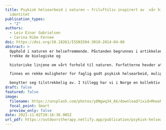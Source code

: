```yaml
---
title: Psykisk helsearbeid i naturen – friluftsliv inspirert av  vår historie og
  identitet
publication_types:
  - "2"
authors:
  - Leiv Einar Gabrielsen
  - Carina Ribe Fernee
doi: https://doi.org/10.18261/ISSN1504-3010-2014-04-08
abstract: >
  Opphold i naturen er helsefremmende. Påstanden begrunnes i artikkelen ved å
  trekke de biologiske og

  historiske linjene om vårt forhold til naturen. Forfatterne hevder at det som følge av denne erkjennelsen

  finnes en rekke muligheter for faglig godt psykisk helsearbeid, muligheter som dagens helsevesen ikke

  benytter seg tilstrekkelig av. I tillegg har vi i Norge en kollektiv kulturell bakgrunn gjennom vårt unike forhold til friluftsliv, noe som gir spesielt gode forutsetninger for å lykkes med utendørs psykisk helsearbeid. Til slutt presenteres et nytt helsetilbud – friluftsterapi – som eksempel på hvordan man kan arbeide målrettet og faglig med psykiske helseutfordringer i naturen.
draft: false
featured: false
image:
  filename: https://unsplash.com/photos/y8Ngwq34_Ak/download?ixid=MnwxMjA3fDB8MXxzZWFyY2h8M3x8b3V0ZG9vcnN8fDB8fHx8MTYzNTg2MzY3Mw&force=true&w=1920
  focal_point: Smart
  preview_only: false
date: 2021-11-02T20:16:36.905Z
url_pdf: https://outdoorstherapy.netlify.app/publication/psykisk-helsearbeid-i-naturen-friluftsliv-inspirert-av-var-historie-og-identitet/gabrielsen2014.pdf
---
```

